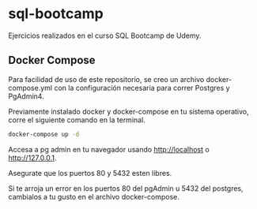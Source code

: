 # sql-bootcamp

Ejercicios realizados en el curso SQL Bootcamp de Udemy.

## Docker Compose

Para facilidad de uso de este repositorio, se creo un archivo docker-compose.yml con la configuración necesaria para correr Postgres y PgAdmin4.

Previamente instalado docker y docker-compose en tu sistema operativo, corre el siguiente comando en la terminal.

```bash
docker-compose up -d
```

Accesa a pg admin en tu navegador usando <http://localhost> o <http://127.0.0.1>.

Asegurate que los puertos 80 y 5432 esten libres.

Si te arroja un error en los puertos 80 del pgAdmin u 5432 del postgres, cambialos a tu gusto en el archivo docker-compose.
